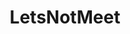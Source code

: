 ---
title: LetsNotMeet
crosslinks:
- creepyencounters
- nosleep
- AskReddit
- legaladvice
- IDontWorkHereLady
- UnresolvedMysteries
- Thetruthishere
- im9andthisiscreepy
- WTF
- shittynosleep
- talesfromsecurity
- Paranormal
- TalesFromRetail
- titlegore
- ActLikeYouBelong
- TalesFromThePizzaGuy
- PlanetDolan
- RBI
- dating_advice
- xkcd
---